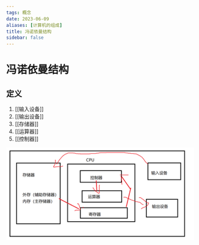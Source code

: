 ```yaml
---
tags: 概念
date: 2023-06-09
aliases: [计算机的组成]
title: 冯诺依曼结构
sidebar: false
---
```

# 冯诺依曼结构

## 定义

1. [[输入设备]]
2. [[输出设备]]
3. [[存储器]]
4. [[运算器]]
5. [[控制器]]

![500](assets/20230609180414777.png)